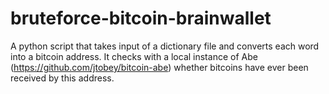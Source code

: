 bruteforce-bitcoin-brainwallet
==============================

A python script that takes input of a dictionary file and converts each word into a bitcoin address. It checks with a local instance of Abe (https://github.com/jtobey/bitcoin-abe) whether bitcoins have ever been received by this address.
